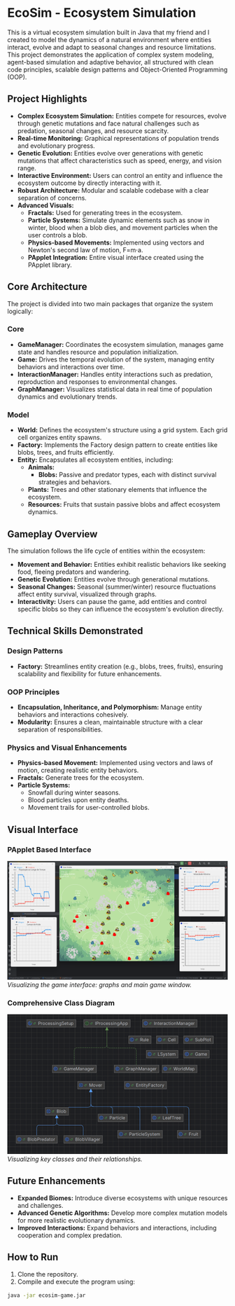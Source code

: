 # EcoSim - Ecosystem Simulation

This is a virtual ecosystem simulation built in Java that my friend and I created to model the dynamics of a natural environment where entities interact, evolve and adapt to seasonal changes and resource limitations. This project demonstrates the application of complex system modeling, agent-based simulation and adaptive behavior, all structured with clean code principles, scalable design patterns and Object-Oriented Programming (OOP).

## Project Highlights

* **Complex Ecosystem Simulation:** Entities compete for resources, evolve through genetic mutations and face natural challenges such as predation, seasonal changes, and resource scarcity.
* **Real-time Monitoring:** Graphical representations of population trends and evolutionary progress.
* **Genetic Evolution:** Entities evolve over generations with genetic mutations that affect characteristics such as speed, energy, and vision range.
* **Interactive Environment:** Users can control an entity and influence the ecosystem outcome by directly interacting with it.
* **Robust Architecture:** Modular and scalable codebase with a clear separation of concerns.
* **Advanced Visuals:**
  * **Fractals:** Used for generating trees in the ecosystem.
  * **Particle Systems:** Simulate dynamic elements such as snow in winter, blood when a blob dies, and movement particles when the user controls a blob.
  * **Physics-based Movements:** Implemented using vectors and Newton's second law of motion, F=m⋅a.
  * **PApplet Integration:** Entire visual interface created using the PApplet library.

## Core Architecture

The project is divided into two main packages that organize the system logically:

### Core

* **GameManager:** Coordinates the ecosystem simulation, manages game state and handles resource and population initialization.
* **Game:** Drives the temporal evolution of the system, managing entity behaviors and interactions over time.
* **InteractionManager:** Handles entity interactions such as predation, reproduction and responses to environmental changes.
* **GraphManager:** Visualizes statistical data in real time of population dynamics and evolutionary trends.

### Model

* **World:** Defines the ecosystem's structure using a grid system. Each grid cell organizes entity spawns.
* **Factory:** Implements the Factory design pattern to create entities like blobs, trees, and fruits efficiently.
* **Entity:** Encapsulates all ecosystem entities, including:
  * **Animals:**
    * **Blobs:** Passive and predator types, each with distinct survival strategies and behaviors.
  * **Plants:** Trees and other stationary elements that influence the ecosystem.
  * **Resources:** Fruits that sustain passive blobs and affect ecosystem dynamics.

## Gameplay Overview

The simulation follows the life cycle of entities within the ecosystem:

* **Movement and Behavior:** Entities exhibit realistic behaviors like seeking food, fleeing predators and wandering.
* **Genetic Evolution:** Entities evolve through generational mutations.
* **Seasonal Changes:** Seasonal (summer/winter) resource fluctuations affect entity survival, visualized through graphs.
* **Interactivity:** Users can pause the game, add entities and control specific blobs so they can influence the ecosystem's evolution directly.

## Technical Skills Demonstrated

### Design Patterns

* **Factory:** Streamlines entity creation (e.g., blobs, trees, fruits), ensuring scalability and flexibility for future enhancements.

### OOP Principles

* **Encapsulation, Inheritance, and Polymorphism:** Manage entity behaviors and interactions cohesively.
* **Modularity:** Ensures a clean, maintainable structure with a clear separation of responsibilities.

### Physics and Visual Enhancements

* **Physics-based Movement:** Implemented using vectors and laws of motion, creating realistic entity behaviors.
* **Fractals:** Generate trees for the ecosystem.
* **Particle Systems:**
  * Snowfall during winter seasons.
  * Blood particles upon entity deaths.
  * Movement trails for user-controlled blobs.

## Visual Interface

### PApplet Based Interface
![Game Interface](src/data/gameWindows.png)  
*Visualizing the game interface: graphs and main game window.*

### Comprehensive Class Diagram
![Class Diagram](src/data/classDiagram.png)  
*Visualizing key classes and their relationships.*

## Future Enhancements

* **Expanded Biomes:** Introduce diverse ecosystems with unique resources and challenges.
* **Advanced Genetic Algorithms:** Develop more complex mutation models for more realistic evolutionary dynamics.
* **Improved Interactions:** Expand behaviors and interactions, including cooperation and complex predation.

## How to Run

1. Clone the repository.
2. Compile and execute the program using:

```bash
java -jar ecosim-game.jar
